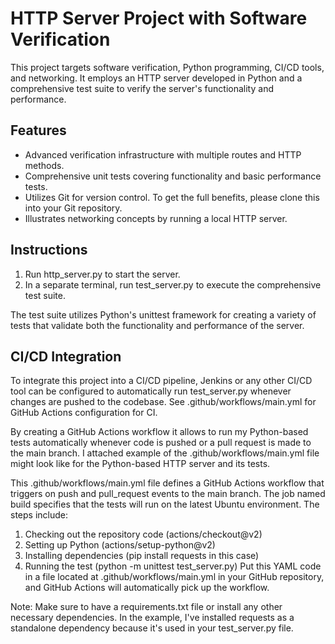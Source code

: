 # HTTP Server Project with Software Verification
This project targets software verification, Python programming, CI/CD tools, and networking. It employs an HTTP server developed in Python and a comprehensive test suite to verify the server's functionality and performance.

## Features
* Advanced verification infrastructure with multiple routes and HTTP methods.
* Comprehensive unit tests covering functionality and basic performance tests.
* Utilizes Git for version control. To get the full benefits, please clone this into your Git repository.
* Illustrates networking concepts by running a local HTTP server.
## Instructions
1. Run http_server.py to start the server.
2. In a separate terminal, run test_server.py to execute the comprehensive test suite.

The test suite utilizes Python's unittest framework for creating a variety of tests that validate both the functionality and performance of the server.

## CI/CD Integration
To integrate this project into a CI/CD pipeline, Jenkins or any other CI/CD tool can be configured to automatically run test_server.py whenever changes are pushed to the codebase. See .github/workflows/main.yml for GitHub Actions configuration for CI.

By creating a GitHub Actions workflow it allows to run my Python-based tests automatically whenever code is pushed or a pull request is made to the main branch. I attached example of the .github/workflows/main.yml file might look like for the Python-based HTTP server and its tests.

This .github/workflows/main.yml file defines a GitHub Actions workflow that triggers on push and pull_request events to the main branch. The job named build specifies that the tests will run on the latest Ubuntu environment. The steps include:

1. Checking out the repository code (actions/checkout@v2)
2. Setting up Python (actions/setup-python@v2)
3. Installing dependencies (pip install requests in this case)
4. Running the test (python -m unittest test_server.py)
Put this YAML code in a file located at .github/workflows/main.yml in your GitHub repository, and GitHub Actions will automatically pick up the workflow.

Note: Make sure to have a requirements.txt file or install any other necessary dependencies. In the example, I've installed requests as a standalone dependency because it's used in your test_server.py file.




